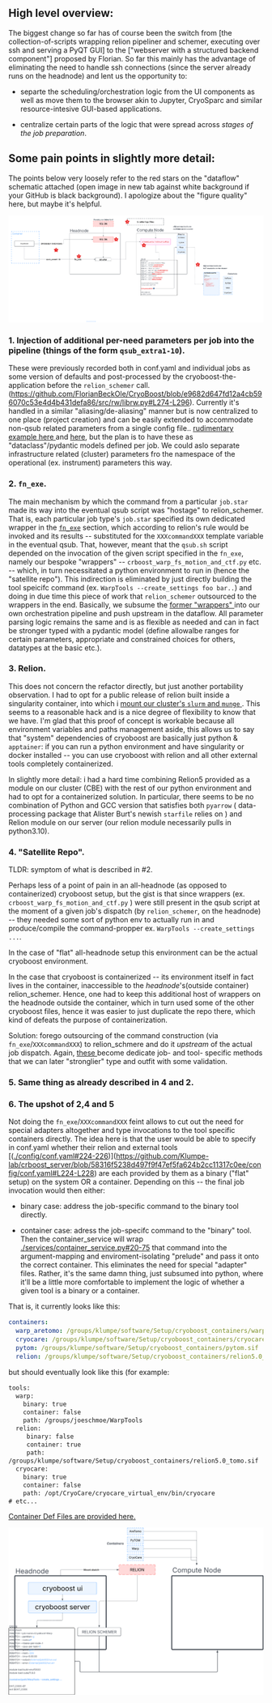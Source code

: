 ## High level overview:

The biggest change so far has of course been the switch from [the collection-of-scripts wrapping relion pipeliner and schemer, executing over ssh and serving a PyQT GUI] to the ["webserver with a structured backend component"] proposed by Florian. So far this mainly has the advantage of eliminating the need to handle ssh connections (since the server already runs on the headnode) and lent us the opportunity to:

- separte the scheduling/orchestration logic from the UI components as well as move them to the browser akin to Jupyter, CryoSparc and similar resource-intesive GUI-based applications. 

- centralize certain parts of the logic that were spread across _stages of the job preparation_.


## Some pain points in slightly more detail:

The points below very loosely refer to the red stars on the "dataflow" schematic attached (open image in new tab against white background if your GitHub is black background). I apologize about the "figure quality" here, but maybe it's helpful.


![Cryoboost old](./cryooboost_refactor_old.png)

### 1. Injection of additional per-need parameters per job into the pipeline (things of the form `qsub_extra1-10`).

These were previously recorded both in conf.yaml and individual jobs as some version of defaults and post-processed by the cryoboost-the-application before the `relion_schemer` call. (https://github.com/FlorianBeckOle/CryoBoost/blob/e9682d647fd12a4cb596070c53e4d4b431defa86/src/rw/librw.py#L274-L296). Currently it's handled in a similar "aliasing/de-aliasing" manner but is now centralized to one place (project creation) and can be easily extended to accommodate non-qsub related parameters from a single config file.. [ rudimentary example here ](./services/simple_computing_service.py) and [here](./services/project_service.py#66-77), but the plan is to have these as "dataclass"/pydantic models defined per job. We could aslo separate infrastructure related (cluster) parameters fro the namespace of the operational (ex. instrument) parameters this way.

### 2. `fn_exe`. 

The main mechanism by which the command from a particular `job.star` made its way into the eventual qsub script was "hostage" to relion_schemer. That is, each particular job type's `job.star` specified its own dedicated wrapper in the [`fn_exe`](https://github.com/FlorianBeckOle/CryoBoost/blob/e9682d647fd12a4cb596070c53e4d4b431defa86/config/Schemes/warp_tomo_prep/fsMotionAndCtf/job.star#L17) section, which according to relion's rule would be invoked and its results -- substituted for the `XXXcommandXXX` template variable in the eventual qsub. That, however, meant that the `qsub.sh` script depended on the invocation of the given script specified in the `fn_exe`, namely our bespoke "wrappers" -- `crboost_warp_fs_motion_and_ctf.py` etc. -- which, in turn necessitated a python environment to run in (hence the "satellite repo"). This indirection is eliminated by just directly building the tool speicifc command (ex. `WarpTools --create_settings foo bar..`) and doing in due time this piece of work that `relion_schemer` outsourced to the wrappers in the end. Basically, we subsume the [ former "wrappers" ](./services/pipeline_orchestrator_service.py#37-82) into our own orchestration pipeline and push upstream in the dataflow. All parameter parsing logic remains the same and is as flexible as needed and can in fact be stronger typed with a pydantic model (define allowalbe ranges for certain parameters, appropriate and constrained choices for others, datatypes at the basic etc.).

### 3. Relion.

This does not concern the refactor directly, but just another portability observation. I had to opt for a public release of relion built inside a singularity container, into which i [ mount our cluster's `slurm` and `munge` ](./backend.py#142-148). This seems to a reasonable hack and is a nice degree of flexibility to know that we have. I'm glad that this proof of concept is workable because all environment variables and paths management aside, this allows us to say that "system" dependencies of cryoboost are basically just python & `apptainer`: if you can run a python environment and have singularity or docker installed -- you can use cryoboost with relion and all other external tools completely containerized.

In slightly more detail: i had a hard time combining Relion5 provided as a module on our cluster (CBE) with the rest of our python environment and had to opt for a containerized solution. In particular, there seems to be no combination of Python and GCC version that satisfies both `pyarrow` ( data-processing package that Alister Burt's newish `starfile` relies on ) and Relion module on our server (our relion module necessarily pulls in python3.10).

### 4. "Satellite Repo".

TLDR: symptom of what is described in #2.

Perhaps less of a point of pain in an all-headnode (as opposed to containerized) cryoboost setup, but the gist is that since wrappers (ex. `crboost_warp_fs_motion_and_ctf.py` ) were still present in the qsub script at the moment of a given job's dispatch (by `relion_schemer`, on the headnode) -- they needed some sort of python env to actually run in and produce/compile the command-propper ex. `WarpTools --create_settings ...`. 

In the case of "flat" all-headnode setup this environment can be the actual cryoboost environment. 

In the case that cryoboost is containerized -- its environment itself in fact lives in the container, inaccessible to the _headnode_'s(outside container) relion_schemer. Hence, one had to keep this additional host of wrappers on the headnode outside the container, which in turn used some of the other cryoboost files, hence it was easier to just duplicate the repo there, which kind of defeats the purpose of containerization.

Solution: forego outsourcing of the command construction (via `fn_exe`/`XXXcommandXXX`) to relion_schmere and do it _upstream_ of the actual job dispatch. Again, [ these ](./services/pipeline_orchestrator_service.py#37-82) become dedicate job- and tool- specific methods that we can later "stronglier" type and outfit with some validation.

### 5. Same thing as already described in 4 and 2.


### 6. The upshot of 2,4 and 5

Not doing the  `fn_exe`/`XXXcommandXXX` feint allows to cut out the need for special adapters altogether and type invocations to the tool specific containers directly. The idea here is that the user would be able to specify in conf.yaml whether their relion and external tools [([./config/conf.yaml#224-226](https://github.com/Klumpe-lab/crboost_server/blob/5738b054bd9a95dc5f218e2f2bd8ecb86d935273/config/conf.yaml#L224-L228))](https://github.com/Klumpe-lab/crboost_server/blob/58316f5238d497f9f47ef5fa624b2cc11317c0ee/config/conf.yaml#L224-L228) are each provided by them as a binary ("flat" setup) on the system OR a container. Depending on this -- the final job invocation would then either:

- binary case: address the job-specific command to the binary tool directly.

- container case: adress the job-specifc command to the "binary" tool. Then the  container_service will wrap [./services/container_service.py#20-75](https://github.com/Klumpe-lab/crboost_server/blob/cdd87b938665f237ce17418ddce765c3ef8ec123/services/container_service.py#L25-L75) that command into the argument-mapping and enviroment-isolating "prelude" and pass it onto the correct container. This eliminates the need for special "adapter" files. Rather, it's the same damn thing, just subsumed into python, where it'll be a little more comfortable to implement the logic of whether a given tool is a binary or a container.

That is, it currently looks like this:
```yaml
containers:
  warp_aretomo: /groups/klumpe/software/Setup/cryoboost_containers/warp_aretomo1.0.0_cuda11.8_glibc2.31.sif
  cryocare: /groups/klumpe/software/Setup/cryoboost_containers/cryocare.sif
  pytom: /groups/klumpe/software/Setup/cryoboost_containers/pytom.sif
  relion: /groups/klumpe/software/Setup/cryoboost_containers/relion5.0_tomo.sif
```

but should eventually look like this (for example:
```
tools:
  warp:
    binary: true
    container: false
    path: /groups/joeschmoe/WarpTools
  relion:
     binary: false
     container: true
     path: /groups/klumpe/software/Setup/cryoboost_containers/relion5.0_tomo.sif
  cryocare:
    binary: true
    container: false
    path: /opt/CryoCare/cryocare_virtual_env/bin/cryocare
# etc...
```



[ Container Def Files are provided here. ](./container_defs/)


![cryoboost_new](./cryooboost_refactor_new_rough.png)
